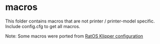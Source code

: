 # macros

This folder contains macros that are not printer / printer-model specific. Include config.cfg to get all macros.

Note: Some macros were ported from [RatOS Klipper configuration](https://github.com/Rat-OS/RatOS-configuration)